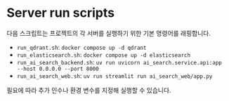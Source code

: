 # Server run scripts

다음 스크립트는 프로젝트의 각 서버를 실행하기 위한 기본 명령어를 래핑합니다.

- `run_qdrant.sh`: `docker compose up -d qdrant`
- `run_elasticsearch.sh`: `docker compose up -d elasticsearch`
- `run_ai_search_backend.sh`: `uv run uvicorn ai_search.service.api:app --host 0.0.0.0 --port 8000`
- `run_ai_search_web.sh`: `uv run streamlit run ai_search_web/app.py`

필요에 따라 추가 인수나 환경 변수를 지정해 실행할 수 있습니다.
